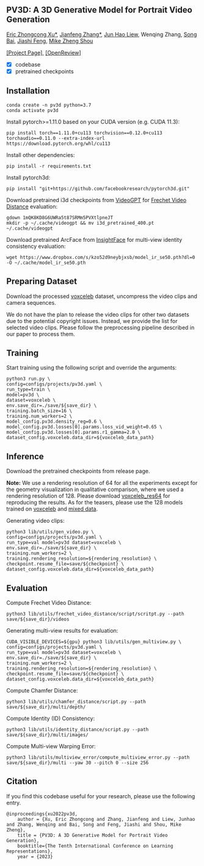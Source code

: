 ## PV3D: A 3D Generative Model for Portrait Video Generation
[Eric Zhongcong Xu*](https://scholar.google.com/citations?user=-4iADzMAAAAJ&hl=en), [Jianfeng Zhang*](http://jeff95.me), [Jun Hao Liew](https://scholar.google.com.sg/citations?user=8gm-CYYAAAAJ&hl=en), Wenqing Zhang, [Song Bai](https://songbai.site/), [Jiashi Feng](https://sites.google.com/site/jshfeng/home), [Mike Zheng Shou](https://sites.google.com/view/showlab)

[[Project Page]](https://showlab.github.io/pv3d/), [[OpenReview]](https://openreview.net/forum?id=o3yygm3lnzS)

- [x] codebase
- [x] pretrained checkpoints

## Installation
```
conda create -n pv3d python=3.7
conda activate pv3d
```
Install pytorch>=1.11.0 based on your CUDA version (e.g. CUDA 11.3):
```
pip install torch==1.11.0+cu113 torchvision==0.12.0+cu113 torchaudio==0.11.0 --extra-index-url https://download.pytorch.org/whl/cu113
```
Install other dependencies:
```
pip install -r requirements.txt
```
Install pytorch3d: 
```
pip install "git+https://github.com/facebookresearch/pytorch3d.git"
```
Download pretrained i3d checkpoints from [VideoGPT](https://github.com/wilson1yan/VideoGPT) for [Frechet Video Distance](https://arxiv.org/abs/1812.01717) evaluation:
```
gdown 1mQK8KD8G6UWRa5t87SRMm5PVXtlpneJT
mkdir -p ~/.cache/videogpt && mv i3d_pretrained_400.pt ~/.cache/videogpt
```
Download pretrained ArcFace from [InsightFace](https://github.com/deepinsight/insightface) for multi-view identity consistency evaluation:
```
wget https://www.dropbox.com/s/kzo52d9neybjxsb/model_ir_se50.pth?dl=0 -O ~/.cache/model_ir_se50.pth
```

## Preparing Dataset
Download the processed [voxceleb](https://drive.google.com/drive/folders/1UJtZYPOdD8Rs0g2nz3UXV_o9sBc5_TgF?usp=share_link) dataset, uncompress the video clips and camera sequences.

We do not have the plan to release the video clips for other two datasets due to the potential copyright issues. Instead, we provide the list for selected video clips. Please follow the preprocessing pipeline described in our paper to process them.

## Training
Start training using the following script and override the arguments:
```
python3 run.py \
config=configs/projects/pv3d.yaml \
run_type=train \
model=pv3d \
dataset=voxceleb \
env.save_dir=./save/${save_dir} \
training.batch_size=16 \
training.num_workers=2 \
model_config.pv3d.density_reg=0.6 \
model_config.pv3d.losses[0].params.loss_vid_weight=0.65 \
model_config.pv3d.losses[0].params.r1_gamma=2.0 \
dataset_config.voxceleb.data_dir=${voxceleb_data_path}
```
## Inference
Download the pretrained checkpoints from release page.

**Note:** We use a rendering resolution of 64 for all the experiments except for the geometry visualization in qualitative comparison, where we used a rendering resolution of 128. Please download [voxceleb_res64](https://github.com/bytedance/pv3d/releases/download/v1.0.0/vc_video_reg_06_vid_065_gamma_2_dual_layer_4_res64_reproduce.ckpt) for reproducing the results. As for the teasers, please use the 128 models trained on [voxceleb](https://github.com/bytedance/pv3d/releases/download/v1.0.0/vc_video_reg_06_vid_065_gamma_2_dual_layer_4_res128.ckpt) and [mixed data](https://github.com/bytedance/pv3d/releases/download/v1.0.0/mix_reg_005_vid_065_gamma_4_dual_layer_4_res128_mix.ckpt).

Generating video clips:
```
python3 lib/utils/gen_video.py \
config=configs/projects/pv3d.yaml \
run_type=val model=pv3d dataset=voxceleb \
env.save_dir=./save/${save_dir} \
training.num_workers=2 \
training.rendering_resolution=${rendering_resolution} \
checkpoint.resume_file=save/${checkpoint} \
dataset_config.voxceleb.data_dir=${voxceleb_data_path}
```

## Evaluation
Compute Frechet Video Distance:
```
python3 lib/utils/frechet_video_distance/script/scritpt.py --path save/${save_dir}/videos
```
Generating multi-view results for evaluation:
```
CUDA_VISIBLE_DEVICES=${gpu} python3 lib/utils/gen_multiview.py \
config=configs/projects/pv3d.yaml \
run_type=val model=pv3d dataset=voxceleb \
env.save_dir=./save/${save_dir} \
training.num_workers=2 \
training.rendering_resolution=${rendering_resolution} \
checkpoint.resume_file=save/${checkpoint} \
dataset_config.voxceleb.data_dir=${voxceleb_data_path}
```
Compute Chamfer Distance:
```
python3 lib/utils/chamfer_distance/script.py --path save/${save_dir}/multi/depth/
```
Compute Identity (ID) Consistency:
```
python3 lib/utils/identity_distance/script.py --path save/${save_dir}/multi/images/
```
Compute Multi-view Warping Error:
```
python3 lib/utils/multiview_error/compute_multiview_error.py --path save/${save_dir}/multi --yaw 30 --pitch 0 --size 256
```

## Citation
If you find this codebase useful for your research, please use the following entry.
```
@inproceedings{xu2022pv3d,
    author = {Xu, Eric Zhongcong and Zhang, Jianfeng and Liew, Junhao and Zhang, Wenqing and Bai, Song and Feng, Jiashi and Shou, Mike Zheng},
    title = {PV3D: A 3D Generative Model for Portrait Video Generation},
    booktitle={The Tenth International Conference on Learning Representations},
    year = {2023}
```
